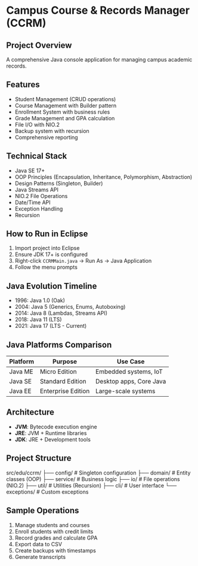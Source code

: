 # Campus Course & Records Manager (CCRM)

## Project Overview
A comprehensive Java console application for managing campus academic records.

## Features
- Student Management (CRUD operations)
- Course Management with Builder pattern  
- Enrollment System with business rules
- Grade Management and GPA calculation
- File I/O with NIO.2
- Backup system with recursion
- Comprehensive reporting

## Technical Stack
- Java SE 17+
- OOP Principles (Encapsulation, Inheritance, Polymorphism, Abstraction)
- Design Patterns (Singleton, Builder)
- Java Streams API
- NIO.2 File Operations
- Date/Time API
- Exception Handling
- Recursion

## How to Run in Eclipse
1. Import project into Eclipse
2. Ensure JDK 17+ is configured
3. Right-click `CCRMMain.java` → Run As → Java Application
4. Follow the menu prompts

## Java Evolution Timeline
- 1996: Java 1.0 (Oak)
- 2004: Java 5 (Generics, Enums, Autoboxing)
- 2014: Java 8 (Lambdas, Streams API)
- 2018: Java 11 (LTS)
- 2021: Java 17 (LTS - Current)

## Java Platforms Comparison
| Platform | Purpose | Use Case |
|----------|---------|----------|
| Java ME | Micro Edition | Embedded systems, IoT |
| Java SE | Standard Edition | Desktop apps, Core Java |
| Java EE | Enterprise Edition | Large-scale systems |

## Architecture
- **JVM**: Bytecode execution engine
- **JRE**: JVM + Runtime libraries  
- **JDK**: JRE + Development tools

## Project Structure
src/edu/ccrm/
├── config/ # Singleton configuration
├── domain/ # Entity classes (OOP)
├── service/ # Business logic
├── io/ # File operations (NIO.2)
├── util/ # Utilities (Recursion)
├── cli/ # User interface
└── exceptions/ # Custom exceptions


## Sample Operations
1. Manage students and courses
2. Enroll students with credit limits
3. Record grades and calculate GPA
4. Export data to CSV
5. Create backups with timestamps
6. Generate transcripts